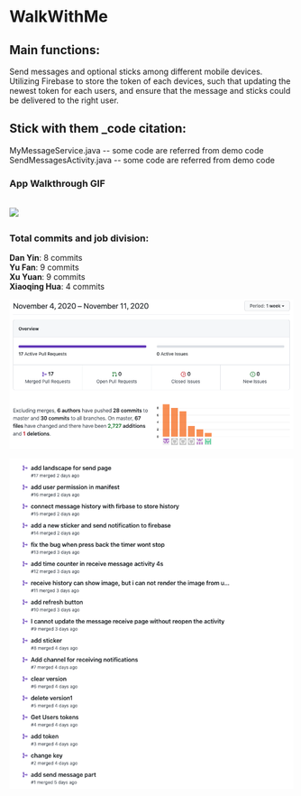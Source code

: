 # WalkWithMe

## Main functions:
Send messages and optional sticks among different mobile devices.\
Utilizing Firebase to store the token of each devices, such that updating the newest token for each users, and ensure that the message and sticks could
be delivered to the right user.
## Stick with them _code citation:
MyMessageService.java  -- some code are referred from demo code\
SendMessagesActivity.java  -- some code are referred from demo code

### App Walkthrough GIF
<img src="http://g.recordit.co/pteToQeSwd.gif" width=250><br>
---
### Total commits and job division:
__Dan Yin__: 8 commits  
__Yu Fan__: 9 commits  
__Xu Yuan__: 9 commits  
__Xiaoqing Hua__: 4 commits  

![alt text](/StickWithEm/commits.png)

![alt text](/StickWithEm/commits2.png)
